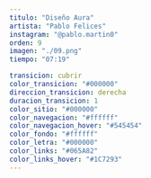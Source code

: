 ```yaml
---
titulo: "Diseño Aura"
artista: "Pablo Felices"
instagram: "@pablo.martin0"
orden: 9
imagen: "./09.png"
tiempo: "07:19"

transicion: cubrir
color_transicion: "#000000"
direccion_transicion: derecha
duracion_transicion: 1
color_sitio: "#000000"
color_navegacion: "#ffffff"
color_navegacion_hover: "#545454"
color_fondo: "#ffffff"
color_letra: "#000000"
color_links: "#065A82"
color_links_hover: "#1C7293"
---
```


